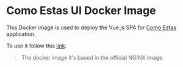 # Como Estas UI Docker Image

This Docker image is used to deploy the Vue.js SPA  for [Como Estas](https://comoestas.life) application.

To use it follow this [link](https://hub.docker.com/repository/docker/quedateencasa/comoestas-ui).

> The docker image it's based in the official NGINX image.